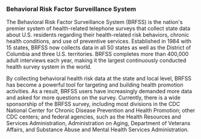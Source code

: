 ### Behavioral Risk Factor Surveillance System

The Behavioral Risk Factor Surveillance System (BRFSS) is the nation's premier system of health-related telephone surveys that collect state data about U.S. residents regarding their health-related risk behaviors, chronic health conditions, and use of preventive services. Established in 1984 with 15 states, BRFSS now collects data in all 50 states as well as the District of Columbia and three U.S. territories. BRFSS completes more than 400,000 adult interviews each year, making it the largest continuously conducted health survey system in the world.

By collecting behavioral health risk data at the state and local level, BRFSS has become a powerful tool for targeting and building health promotion activities. As a result, BRFSS users have increasingly demanded more data and asked for more questions on the survey. Currently, there is a wide sponsorship of the BRFSS survey, including most divisions in the CDC National Center for Chronic Disease Prevention and Health Promotion; other CDC centers; and federal agencies, such as the Health Resources and Services Administration, Administration on Aging, Department of Veterans Affairs, and Substance Abuse and Mental Health Services Administration.

